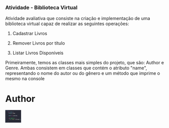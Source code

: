 ### Atividade - Biblioteca Virtual

Atividade avaliativa que consiste na criação e implementação de uma biblioteca virtual capaz de realizar as seguintes operações:

1. Cadastrar Livros

2. Remover Livros por título 

3. Listar Livros Disponíveis

Primeiramente, temos as classes mais simples do projeto, que são: Author e Genre. Ambas consistem em classes que contém o atributo "name", representando o nome do autor ou do gênero e um método que imprime o mesmo na console

# Author
<img align="center" alt="author-class" height="40" width="50" src="https://github.com/carlos-daniel8/biblioteca-virtual/blob/main/assets/author.png">
<img align="center" alt="genre-class" height="40" width="50" src=">


- Documente seu código adequadamente, explicando o propósito de cada método e classe.

